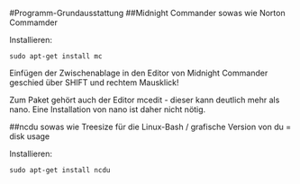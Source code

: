 #Programm-Grundausstattung
##Midnight Commander
sowas wie Norton Commamder

Installieren:

    sudo apt-get install mc
    
Einfügen der Zwischenablage in den Editor von Midnight Commander geschied über SHIFT und rechtem Mausklick!

Zum Paket gehört auch der Editor mcedit - dieser kann deutlich mehr als nano. Eine Installation von nano ist daher nicht nötig.
 
##ncdu
sowas wie Treesize für die Linux-Bash / grafische Version von du = disk usage

Installieren:

    sudo apt-get install ncdu
 
